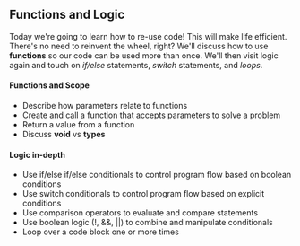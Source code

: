 ## Functions and Logic

Today we're going to learn how to re-use code! This will make life efficient. There's no need to reinvent the wheel, right? We'll discuss how to use **functions** so our code can be used more than once. We'll then visit logic again and touch on _if/else_ statements, _switch_ statements, and _loops_.


#### Functions and Scope

- Describe how parameters relate to functions
- Create and call a function that accepts parameters to solve a problem
- Return a value from a function
- Discuss **void** vs **types**

#### Logic in-depth

- Use if/else if/else conditionals to control program flow based on boolean conditions
- Use switch conditionals to control program flow based on explicit conditions
- Use comparison operators to evaluate and compare statements
- Use boolean logic (!, &&, ||) to combine and manipulate conditionals
- Loop over a code block one or more times
